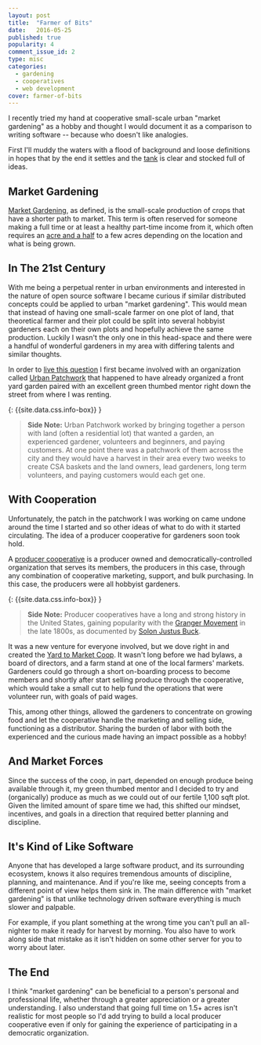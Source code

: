 ```yaml
---
layout: post
title:  "Farmer of Bits"
date:   2016-05-25
published: true
popularity: 4
comment_issue_id: 2
type: misc
categories:
  - gardening
  - cooperatives
  - web development
cover: farmer-of-bits
---
```


I recently tried my hand at cooperative small-scale urban "market gardening" as a hobby and thought I would document it as a comparison to writing software -- because who doesn't like analogies.

First I'll muddy the waters with a flood of background and loose definitions in hopes that by the end it settles and the [tank](http://en.wikipedia.org/wiki/Stock_tank) is clear and stocked full of ideas. 

## Market Gardening

[Market Gardening](http://en.wikipedia.org/wiki/Market_garden), as defined, is the small-scale production of crops that have a shorter path to market. This term is often reserved for someone making a full time or at least a healthy part-time income from it, which often requires an [acre and a half](http://www.amazon.com/The-Market-Gardener-Successful-Small-scale/dp/0865717656) to a few acres depending on the location and what is being grown. 

## In The 21st Century

With me being a perpetual renter in urban environments and interested in the nature of open source software I became curious if similar distributed concepts could be applied to urban "market gardening". This would mean that instead of having one small-scale farmer on one plot of land, that theoretical farmer and their plot could be split into several hobbyist gardeners each on their own plots and hopefully achieve the same production. Luckily I wasn't the only one in this head-space and there were a handful of wonderful gardeners in my area with differing talents and similar thoughts. 

In order to [live this question](https://www.goodreads.com/quotes/717-be-patient-toward-all-that-is-unsolved-in-your-heart) I first became involved with an organization called [Urban Patchwork](http://www.urbanpatchwork.org/) that happened to have already organized a front yard garden paired with an excellent green thumbed mentor right down the street from where I was renting.

{: {{site.data.css.info-box}} }
> **Side Note:** Urban Patchwork worked by bringing together a person with land (often a residential lot) that wanted a garden, an experienced gardener, volunteers and beginners, and paying customers. At one point there was a patchwork of them across the city and they would have a harvest in their area every two weeks to create CSA baskets and the land owners, lead gardeners, long term volunteers, and paying customers would each get one.

## With Cooperation

Unfortunately, the patch in the patchwork I was working on came undone around the time I started and so other ideas of what to do with it started circulating. The idea of a producer cooperative for gardeners soon took hold.

A [producer cooperative](http://www.geo.coop/taxonomy/term/139) is a producer owned and democratically-controlled organization that serves its members, the producers in this case, through any combination of cooperative marketing, support, and bulk purchasing. In this case, the producers were all hobbyist gardeners.

{: {{site.data.css.info-box}} }
> **Side Note:** Producer cooperatives have a long and strong history in the United States, gaining popularity with the [Granger Movement](http://www.britannica.com/EBchecked/topic/241647/Granger-movement) in the late 1800s, as documented by [Solon Justus Buck](https://books.google.com/books?id=Hfi5AAAAIAAJ).

It was a new venture for everyone involved, but we dove right in and created the [Yard to Market Coop](http://www.yardtomarket.coop/). It wasn't long before we had bylaws, a board of directors, and a farm stand at one of the local farmers' markets. Gardeners could go through a short on-boarding process to become members and shortly after start selling produce through the cooperative, which would take a small cut to help fund the operations that were volunteer run, with goals of paid wages.

This, among other things, allowed the gardeners to concentrate on growing food and let the cooperative handle the marketing and selling side, functioning as a distributor. Sharing the burden of labor with both the experienced and the curious made having an impact possible as a hobby!

## And Market Forces

Since the success of the coop, in part, depended on enough produce being available through it, my green thumbed mentor and I decided to try and (organically) produce as much as we could out of our fertile 1,100 sqft plot. Given the limited amount of spare time we had, this shifted our mindset, incentives, and goals in a direction that required better planning and discipline. 

## It's Kind of Like Software

Anyone that has developed a large software product, and its surrounding ecosystem, knows it also requires tremendous amounts of discipline, planning, and maintenance. And if you're like me, seeing concepts from a different point of view helps them sink in. The main difference with "market gardening" is that unlike technology driven software everything is much slower and palpable.

For example, if you plant something at the wrong time you can't pull an all-nighter to make it ready for harvest by morning. You also have to work along side that mistake as it isn't hidden on some other server for you to worry about later. 

## The End

I think "market gardening" can be beneficial to a person's personal and
professional life, whether through a greater appreciation or a greater
understanding. I also understand that going full time on 1.5+ acres isn't
realistic for most people so I'd add trying to build a local producer
cooperative even if only for gaining the experience of participating in a
democratic organization.
